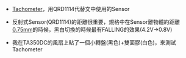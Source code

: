 * [Tachometer](https://learn.adafruit.com/pro-trinket-tachometer?view=all)，用QRD1114代替文中使用的Sensor

* 反射式Sensor(QRD1114)的距離很重要，規格中在Sensor離物體約距離[0.75mm](https://cdn.sparkfun.com/assets/learn_tutorials/5/1/6/measured-voltage.png)的時候，黑白切換的時候最有FALLING的效果(4.2V->0.8V)

* 我在TA350DC的風扇上貼了一個小轉盤(黑色)+雙面膠(白色)，來測試Tachometer
